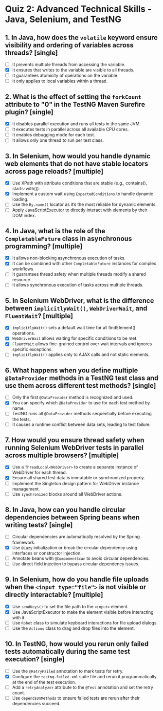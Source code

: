 # Quiz 2: Advanced Technical Skills - Java, Selenium, and TestNG

## 1. In Java, how does the `volatile` keyword ensure visibility and ordering of variables across threads? [single]

- [ ] It prevents multiple threads from accessing the variable.
- [x] It ensures that writes to the variable are visible to all threads.
- [ ] It guarantees atomicity of operations on the variable.
- [ ] It only applies to local variables within a thread.

## 2. What is the effect of setting the `forkCount` attribute to "0" in the TestNG Maven Surefire plugin? [single]

- [x] It disables parallel execution and runs all tests in the same JVM.
- [ ] It executes tests in parallel across all available CPU cores.
- [ ] It enables debugging mode for each test.
- [ ] It allows only one thread to run per test class.

## 3. In Selenium, how would you handle dynamic web elements that do not have stable locators across page reloads? [multiple]

- [x] Use XPath with attribute conditions that are stable (e.g., contains(), starts-with()).
- [x] Implement a custom wait using `ExpectedConditions` to handle dynamic loading.
- [ ] Use the `By.name()` locator as it’s the most reliable for dynamic elements.
- [ ] Apply JavaScriptExecutor to directly interact with elements by their DOM index.

## 4. In Java, what is the role of the `CompletableFuture` class in asynchronous programming? [multiple]

- [x] It allows non-blocking asynchronous execution of tasks.
- [x] It can be combined with other `CompletableFuture` instances for complex workflows.
- [ ] It guarantees thread safety when multiple threads modify a shared resource.
- [ ] It allows synchronous execution of tasks across multiple threads.

## 5. In Selenium WebDriver, what is the difference between `implicitlyWait()`, `WebDriverWait`, and `FluentWait`? [multiple]

- [x] `implicitlyWait()` sets a default wait time for all findElement() operations.
- [x] `WebDriverWait` allows waiting for specific conditions to be met.
- [x] `FluentWait` allows fine-grained control over wait intervals and ignores specific exceptions.
- [ ] `implicitlyWait()` applies only to AJAX calls and not static elements.

## 6. What happens when you define multiple `@DataProvider` methods in a TestNG test class and use them across different test methods? [single]

- [ ] Only the first `@DataProvider` method is recognized and used.
- [x] You can specify which `@DataProvider` to use for each test method by name.
- [ ] TestNG runs all `@DataProvider` methods sequentially before executing the tests.
- [ ] It causes a runtime conflict between data sets, leading to test failure.

## 7. How would you ensure thread safety when running Selenium WebDriver tests in parallel across multiple browsers? [multiple]

- [x] Use a `ThreadLocal<WebDriver>` to create a separate instance of WebDriver for each thread.
- [x] Ensure all shared test data is immutable or synchronized properly.
- [ ] Implement the Singleton design pattern for WebDriver instance management.
- [ ] Use `synchronized` blocks around all WebDriver actions.

## 8. In Java, how can you handle circular dependencies between Spring beans when writing tests? [single]

- [ ] Circular dependencies are automatically resolved by the Spring framework.
- [x] Use `@Lazy` initialization or break the circular dependency using interfaces or constructor injection.
- [ ] Annotate beans with `@ComponentScan` to avoid circular dependencies.
- [ ] Use direct field injection to bypass circular dependency issues.

## 9. In Selenium, how do you handle file uploads when the `<input type="file">` is not visible or directly interactable? [multiple]

- [x] Use `sendKeys()` to set the file path to the `<input>` element.
- [x] Use JavaScriptExecutor to make the element visible before interacting with it.
- [ ] Use `Robot` class to simulate keyboard interactions for file upload dialogs.
- [ ] Use the `Actions` class to drag and drop files into the element.

## 10. In TestNG, how would you rerun only failed tests automatically during the same test execution? [single]

- [ ] Use the `@RetryFailed` annotation to mark tests for retry.
- [x] Configure the `testng-failed.xml` suite file and rerun it programmatically at the end of the test execution.
- [ ] Add a `retryAnalyzer` attribute to the `@Test` annotation and set the retry count.
- [ ] Use `dependsOnMethods` to ensure failed tests are rerun after their dependencies succeed.
